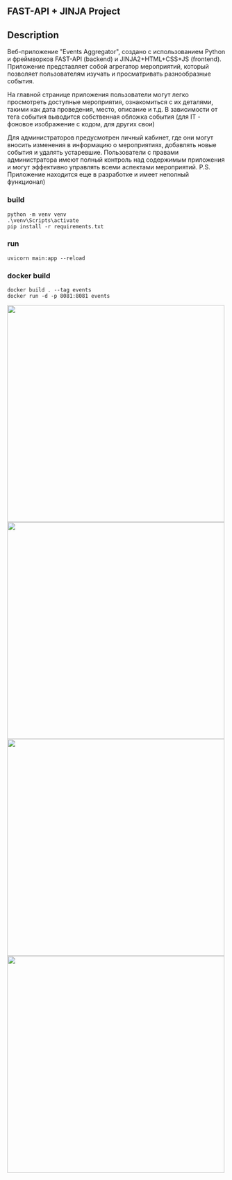 ## FAST-API + JINJA Project
## Description
Веб-приложение "Events Aggregator", создано с использованием Python и фреймворков FAST-API (backend) и JINJA2+HTML+CSS+JS (frontend). Приложение представляет собой агрегатор мероприятий, который позволяет пользователям изучать и просматривать разнообразные события.

На главной странице приложения пользователи могут легко просмотреть доступные мероприятия, ознакомиться с их деталями, такими как дата проведения, место, описание и т.д. В зависимости от тега события выводится собственная обложка события (для IT - фоновое изображение с кодом, для других свои)

Для администраторов предусмотрен личный кабинет, где они могут вносить изменения в информацию о мероприятиях, добавлять новые события и удалять устаревшие. Пользователи с правами администратора имеют полный контроль над содержимым приложения и могут эффективно управлять всеми аспектами мероприятий.
P.S. Приложение находится еще в разработке и имеет неполный функционал)
### build
```
python -m venv venv
.\venv\Scripts\activate
pip install -r requirements.txt
```
### run
```
uvicorn main:app --reload
```
### docker build
```
docker build . --tag events
docker run -d -p 8081:8081 events
```
<img src="https://github.com/MontelnV/events_aggregator_web-app/assets/139653630/346f9a33-4327-4c8d-8c1d-6c36a04acfba" width="500" />
<img src="https://github.com/MontelnV/events_aggregator_web-app/assets/139653630/d7744820-4314-4bdc-aab0-5b72ed71826c" width="500" />
<img src="https://github.com/MontelnV/events_aggregator_web-app/assets/139653630/0bc0dcfe-253b-400b-883d-7269661c630a" width="500" />
<img src="https://github.com/MontelnV/events_aggregator_web-app/assets/139653630/9aad0cb3-a0ef-4dd5-ad67-42c8cd30f599" width="500" />






